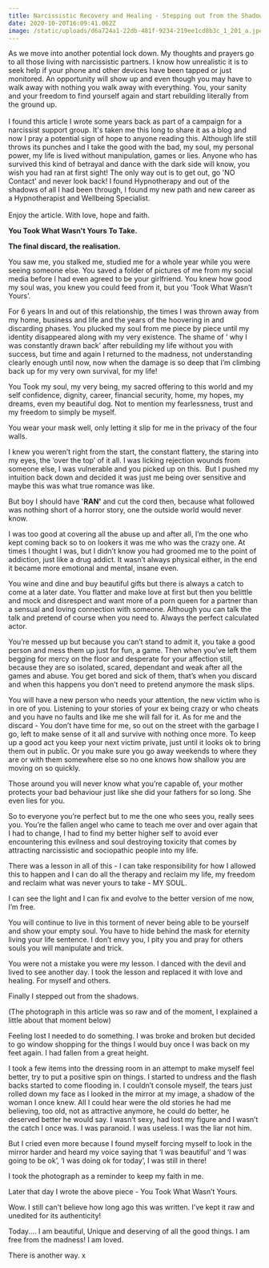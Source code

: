 ```yaml
---
title: Narcissistic Recovery and Healing - Stepping out from the Shadows
date: 2020-10-20T16:09:41.062Z
image: /static/uploads/d6a724a1-22db-481f-9234-219ee1cd8b3c_1_201_a.jpeg
---
```

As we move into another potential lock down. My thoughts and prayers go to all those living with narcissistic partners. I know how unrealistic it is to seek help if your phone and other devices have been tapped or just monitored. An opportunity will show up and even though you may have to walk away with nothing you walk away with everything. You, your sanity and your freedom to find yourself again and start rebuilding literally from the ground up.\
\
I found this article I wrote some years back as part of a campaign for a narcissist support group. It's taken me this long to share it as a blog and now I pray a potential sign of hope to anyone reading this. Although life still throws its punches and I take the good with the bad, my soul, my personal power, my life is lived without manipulation, games or lies. Anyone who has survived this kind of betrayal and dance with the dark side will know, you wish you had ran at first sight! The only way out is to get out, go 'NO Contact' and never look back! I found Hypnotherapy and out of the shadows of all I had been through, I found my new path and new career as a Hypnotherapist and Wellbeing Specialist. \
\
Enjoy the article. With love, hope and faith.



**You Took What Wasn't Yours To Take.**

**The final discard, the realisation.** 

You saw me, you stalked me, studied me for a whole year while you were seeing someone else. You saved a folder of pictures of me from my social media before I had even agreed to be your girlfriend. You knew how good my soul was, you knew you could feed from it, but you ‘Took What Wasn’t Yours’. 

For 6 years In and out of this relationship, the times I was thrown away from my home, business and life and the years of the hoovering in and discarding phases. You plucked my soul from me piece by piece until my identity disappeared along with my very existence. The shame of ‘ why I was constantly drawn back’ after rebuilding my life without you with success, but time and again I returned to the madness, not understanding clearly enough until now, now when the damage is so deep that I’m climbing back up for my very own survival, for my life! 

You Took my soul, my very being, my sacred offering to this world and my self confidence, dignity, career, financial security, home, my hopes, my dreams, even my beautiful dog. Not to mention my fearlessness, trust and my freedom to simply be myself. 

You wear your mask well, only letting it slip for me in the privacy of the four walls. 

I knew you weren’t right from the start, the constant flattery, the staring into my eyes, the ‘over the top’ of it all. I was licking rejection wounds from someone else, I was vulnerable and you picked up on this.  But I pushed my intuition back down and decided it was just me being over sensitive and maybe this was what true romance was like. 

But boy I should have '**RAN'** and cut the cord then, because what followed was nothing short of a horror story, one the outside world would never know. 

I was too good at covering all the abuse up and after all, I’m the one who kept coming back so to on lookers it was me who was the crazy one. At times I thought I was, but I didn’t know you had groomed me to the point of addiction, just like a drug addict. It wasn’t always physical either, in the end it became more emotional and mental, insane even. 

You wine and dine and buy beautiful gifts but there is always a catch to come at a later date. You flatter and make love at first but then you belittle and mock and disrespect and want more of a porn queen for a partner than a sensual and loving connection with someone. Although you can talk the talk and pretend of course when you need to. Always the perfect calculated actor. 

You’re messed up but because you can’t stand to admit it, you take a good person and mess them up just for fun, a game. Then when you’ve left them begging for mercy on the floor and desperate for your affection still, because they are so isolated, scared, dependant and weak after all the games and abuse. You get bored and sick of them, that’s when you discard and when this happens you don’t need to pretend anymore the mask slips. 

You will have a new person who needs your attention, the new victim who is in ore of you. Listening to your stories of your ex being crazy or who cheats and you have no faults and like me she will fall for it. As for me and the discard - You don’t have time for me, so out on the street with the garbage I go, left to make sense of it all and survive with nothing once more. To keep up a good act you keep your next victim private, just until it looks ok to bring them out in public. Or you make sure you go away weekends to where they are or with them somewhere else so no one knows how shallow you are moving on so quickly. 

Those around you will never know what you’re capable of, your mother protects your bad behaviour just like she did your fathers for so long. She even lies for you. 

So to everyone you’re perfect but to me the one who sees you, really sees you. You’re the fallen angel who came to teach me over and over again that I had to change, I had to find my better higher self to avoid ever encountering this evilness and soul destroying toxicity that comes by attracting narcissistic and sociopathic people into my life. 

There was a lesson in all of this - I can take responsibility for how I allowed this to happen and I can do all the therapy and reclaim my life, my freedom and reclaim what was never yours to take - MY SOUL. 

I can see the light and I can fix and evolve to the better version of me now, I’m free. 

You will continue to live in this torment of never being able to be yourself and show your empty soul. You have to hide behind the mask for eternity living your life sentence. I don’t envy you, I pity you and pray for others souls you will manipulate and trick. 

You were not a mistake you were my lesson. I danced with the devil and lived to see another day. I took the lesson and replaced it with love and healing. For myself and others. 

Finally I stepped out from the shadows. 



(The photograph in this article was so raw and of the moment, I explained a little about that moment below) 

Feeling lost I needed to do something. I was broke and broken but decided to go window shopping for the things I would buy once I was back on my feet again. I had fallen from a great height. 

I took a few items into the dressing room in an attempt to make myself feel better, try to put a positive spin on things. I started to undress and the flash backs started to come flooding in. I couldn’t console myself, the tears just rolled down my face as I looked in the mirror at my image, a shadow of the woman I once knew. All I could hear were the old stories he had me believing, too old, not as attractive anymore, he could do better, he deserved better he would say. I wasn’t sexy, had lost my figure and I wasn’t the catch I once was. I was paranoid. I was useless. I was the liar not him. 

But I cried even more because I found myself forcing myself to look in the mirror harder and heard my voice saying that ‘I was beautiful’ and ‘I was going to be ok’, ‘I was doing ok for today’, I was still in there! 

I took the photograph as a reminder to keep my faith in me. 

Later that day I wrote the above piece - You Took What Wasn’t Yours. 



Wow. I still can't believe how long ago this was written.  I’ve kept it raw and unedited for its authenticity! 



Today.... I am beautiful, Unique and deserving of all the good things. I am free from the madness! I am loved. 

There is another way. x